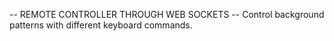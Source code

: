 
-- REMOTE CONTROLLER THROUGH WEB SOCKETS --
Control background patterns with different keyboard commands.
